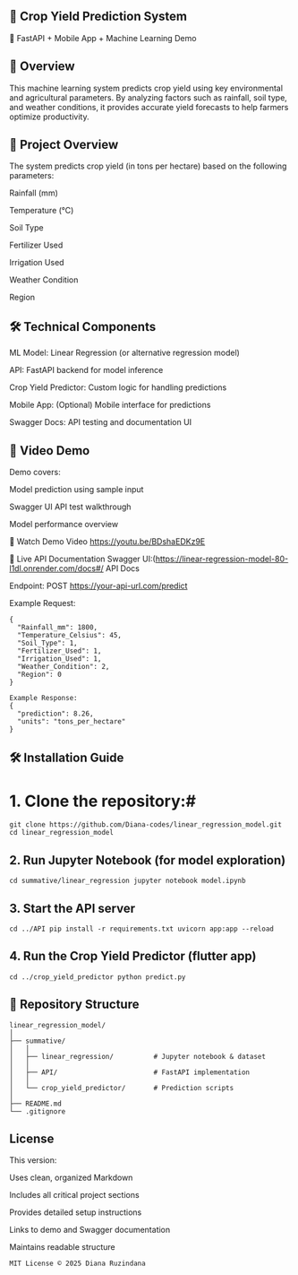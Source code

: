 ## 🌾 Crop Yield Prediction System ##
📱 FastAPI + Mobile App + Machine Learning Demo

## 📌 Overview ##
This machine learning system predicts crop yield using key environmental and agricultural parameters. By analyzing factors such as rainfall, soil type, and weather conditions, it provides accurate yield forecasts to help farmers optimize productivity.

## 📌 Project Overview ##
The system predicts crop yield (in tons per hectare) based on the following parameters:

Rainfall (mm)

Temperature (°C)

Soil Type

Fertilizer Used

Irrigation Used

Weather Condition

Region

## 🛠️ Technical Components ##
ML Model: Linear Regression (or alternative regression model)

API: FastAPI backend for model inference

Crop Yield Predictor: Custom logic for handling predictions

Mobile App: (Optional) Mobile interface for predictions

Swagger Docs: API testing and documentation UI

## 🎥 Video Demo ##
Demo covers:

Model prediction using sample input

Swagger UI API test walkthrough

Model performance overview

🔗 Watch Demo Video  https://youtu.be/BDshaEDKz9E

🔗 Live API Documentation
Swagger UI:(https://linear-regression-model-80-l1dl.onrender.com/docs#/
API Docs

Endpoint:
POST https://your-api-url.com/predict

Example Request:

```
{
  "Rainfall_mm": 1800,
  "Temperature_Celsius": 45,
  "Soil_Type": 1,
  "Fertilizer_Used": 1,
  "Irrigation_Used": 1,
  "Weather_Condition": 2,
  "Region": 0
}
```
```
Example Response:
{
  "prediction": 8.26,
  "units": "tons_per_hectare"
}
```

## 🛠️ Installation Guide ##
# 1. Clone the repository:#
``` git clone https://github.com/Diana-codes/linear_regression_model.git cd linear_regression_model ```
## 2. Run Jupyter Notebook (for model exploration) ##
``` cd summative/linear_regression jupyter notebook model.ipynb ```
## 3. Start the API server ##
``` cd ../API pip install -r requirements.txt uvicorn app:app --reload ```
## 4. Run the Crop Yield Predictor (flutter app) ##

``` cd ../crop_yield_predictor python predict.py ```

## 📂 Repository Structure ##

```
linear_regression_model/
│
├── summative/
│   │
│   ├── linear_regression/          # Jupyter notebook & dataset
│   │
│   ├── API/                        # FastAPI implementation
│   │
│   └── crop_yield_predictor/       # Prediction scripts
│
├── README.md
└── .gitignore
```

## License ##

This version:

Uses clean, organized Markdown

Includes all critical project sections

Provides detailed setup instructions

Links to demo and Swagger documentation

Maintains readable structure

```
MIT License © 2025 Diana Ruzindana
```

